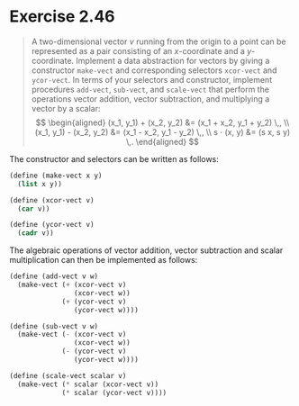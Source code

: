# Exercise 2.46

> A two-dimensional vector $v$ running from the origin to a point can be represented as a pair consisting of an $x$-coordinate and a $y$-coordinate.
> Implement a data abstraction for vectors by giving a constructor `make-vect` and corresponding selectors `xcor-vect` and `ycor-vect`.
> In terms of your selectors and constructor, implement procedures `add-vect`, `sub-vect`, and `scale-vect` that perform the operations vector addition, vector subtraction, and multiplying a vector by a scalar:
> $$
> \begin{aligned}
>   (x_1, y_1) + (x_2, y_2) &= (x_1 + x_2, y_1 + y_2) \,, \\
>   (x_1, y_1) - (x_2, y_2) &= (x_1 - x_2, y_1 - y_2) \,, \\
>   s ⋅ (x, y)              &= (s x, s y) \,.
> \end{aligned}
> $$



The constructor and selectors can be written as follows:
```scheme
(define (make-vect x y)
  (list x y))

(define (xcor-vect v)
  (car v))

(define (ycor-vect v)
  (cadr v))
```

The algebraic operations of vector addition, vector subtraction and scalar multiplication can then be implemented as follows:
```scheme
(define (add-vect v w)
  (make-vect (+ (xcor-vect v)
                (xcor-vect w))
             (+ (ycor-vect v)
                (ycor-vect w))))

(define (sub-vect v w)
  (make-vect (- (xcor-vect v)
                (xcor-vect w))
             (- (ycor-vect v)
                (ycor-vect w))))

(define (scale-vect scalar v)
  (make-vect (* scalar (xcor-vect v))
             (* scalar (ycor-vect v))))
```
